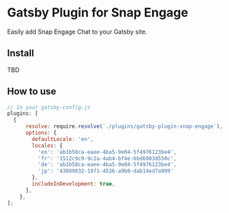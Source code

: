 # Gatsby Plugin for Snap Engage

Easily add Snap Engage Chat to your Gatsby site.

## Install

TBD

## How to use

```javascript
// In your gatsby-config.js
plugins: [
  {
      resolve: require.resolve(`./plugins/gatsby-plugin-snap-engage`),
      options: {
        defaultLocale: 'en',
        locales: {
          'en': 'ab1b58ca-eaee-4ba5-9e04-5f4976123be4',
          'fr': '1512c9c9-9c2a-4ab4-bf4e-6bd6803d550c',
          'de': 'ab1b58ca-eaee-4ba5-9e04-5f4976123be4',
          'jp': '43089032-1971-4536-a9b0-dab14ed7a999'
        },
        includeInDevelopment: true,
      },
    },
];
```